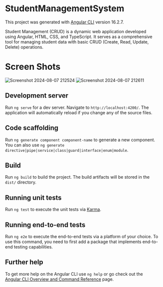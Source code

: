 # StudentManagementSystem

This project was generated with [Angular CLI](https://github.com/angular/angular-cli) version 16.2.7.

Student Management (CRUD) is a dynamic web application developed using Angular, HTML, CSS, and TypeScript. It serves as a comprehensive tool for managing student data with basic CRUD (Create, Read, Update, Delete) operations.

# Screen Shots
![Screenshot 2024-08-07 212524](https://github.com/user-attachments/assets/cadd36bc-138e-48fc-aec7-2a80182c0146)
![Screenshot 2024-08-07 212611](https://github.com/user-attachments/assets/432cab94-83c2-4555-a9d1-191ac7da4f3d)


## Development server

Run `ng serve` for a dev server. Navigate to `http://localhost:4200/`. The application will automatically reload if you change any of the source files.

## Code scaffolding

Run `ng generate component component-name` to generate a new component. You can also use `ng generate directive|pipe|service|class|guard|interface|enum|module`.

## Build

Run `ng build` to build the project. The build artifacts will be stored in the `dist/` directory.

## Running unit tests

Run `ng test` to execute the unit tests via [Karma](https://karma-runner.github.io).

## Running end-to-end tests

Run `ng e2e` to execute the end-to-end tests via a platform of your choice. To use this command, you need to first add a package that implements end-to-end testing capabilities.

## Further help

To get more help on the Angular CLI use `ng help` or go check out the [Angular CLI Overview and Command Reference](https://angular.io/cli) page.
